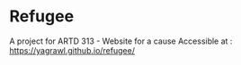 # Refugee

A project for ARTD 313 - Website for a cause
Accessible at : <https://yagrawl.github.io/refugee/>
